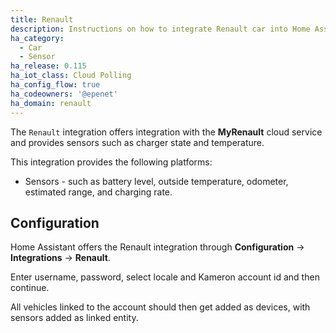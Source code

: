 ```yaml
---
title: Renault
description: Instructions on how to integrate Renault car into Home Assistant.
ha_category:
  - Car
  - Sensor
ha_release: 0.115
ha_iot_class: Cloud Polling
ha_config_flow: true
ha_codeowners: '@epenet'
ha_domain: renault
---
```


The `Renault` integration offers integration with the **MyRenault** cloud service and provides sensors such as charger state and temperature.

This integration provides the following platforms:

- Sensors - such as battery level, outside temperature, odometer, estimated range, and charging rate.

## Configuration

Home Assistant offers the Renault integration through **Configuration** -> **Integrations** -> **Renault**.

Enter username, password, select locale and Kameron account id and then continue.

All vehicles linked to the account should then get added as devices, with sensors added as linked entity.

